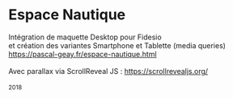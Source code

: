 # Espace Nautique
Intégration de maquette Desktop pour Fidesio<br/>
et création des variantes Smartphone et Tablette (media queries)<br/>
https://pascal-geay.fr/espace-nautique.html<br />
<br />
Avec parallax via ScrollReveal JS : https://scrollrevealjs.org/<br />
<br />
<sub>2018</sub>
